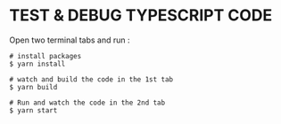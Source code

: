 # TEST & DEBUG TYPESCRIPT CODE

Open two terminal tabs and run :

```shell script
# install packages
$ yarn install

# watch and build the code in the 1st tab
$ yarn build

# Run and watch the code in the 2nd tab
$ yarn start
```